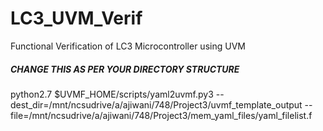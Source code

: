 # LC3_UVM_Verif
Functional Verification of LC3 Microcontroller using UVM

##### CHANGE THIS AS PER YOUR DIRECTORY STRUCTURE #####
python2.7 $UVMF_HOME/scripts/yaml2uvmf.py3 --dest_dir=/mnt/ncsudrive/a/ajiwani/748/Project3/uvmf_template_output --file=/mnt/ncsudrive/a/ajiwani/748/Project3/mem_yaml_files/yaml_filelist.f
